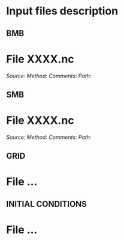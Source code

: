 Input files description
=======================

BMB
---

# File XXXX.nc 
*Source*:
*Method*:
*Comments*: 
*Path*:

SMB
---

# File XXXX.nc
*Source*:
*Method*:
*Comments*: 
*Path*:

GRID
----

# File ...

INITIAL CONDITIONS
------------------

# File ...


